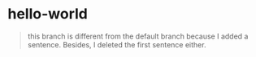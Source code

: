 # hello-world

> this branch is different from the default branch because I added a sentence.
Besides, I deleted the first sentence either.

